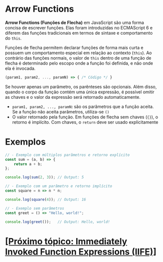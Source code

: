 # Arrow Functions

**Arrow Functions (Funções de Flecha)** em JavaScript são uma forma concisa de escrever funções. Elas foram introduzidas no ECMAScript 6 e diferem das funções tradicionais em termos de sintaxe e comportamento do `this`.

Funções de flecha permitem declarar funções de forma mais curta e possuem um comportamento especial em relação ao contexto (`this`). Ao contrário das funções normais, o valor de `this` dentro de uma função de flecha é determinado pelo escopo onde a função foi definida, e não onde ela é invocada.

```JavaScript
(param1, param2, ..., paramN) => { /* Código */ }
```

Se houver apenas um parâmetro, os parênteses são opcionais. Além disso, quando o corpo da função contém uma única expressão, é possível omitir as chaves e o valor da expressão será retornado automaticamente.

- `param1, param2, ..., paramN`**:** são os parâmetros que a função aceita. Se a função não aceita parâmetros, utiliza-se `()`
- O valor retornado pela função. Em funções de flecha sem chaves (`{}`), o retorno é implícito. Com chaves, o `return` deve ser usado explicitamente

# Exemplos

```JavaScript
// - Exemplo com múltiplos parâmetros e retorno explícito
const sum = (a, b) => {
    return a + b;
};

console.log(sum(2, 3)); // Output: 5

// - Exemplo com um parâmetro e retorno implícito
const square = n => n * n;

console.log(square(4)); // Output: 16

// - Exemplo sem parâmetros
const greet = () => "Hello, world!";

console.log(greet());   // Output: Hello, world!

```

# [[Próximo tópico: Immediately Invoked Function Expressions (IIFE)]](./iife.md)